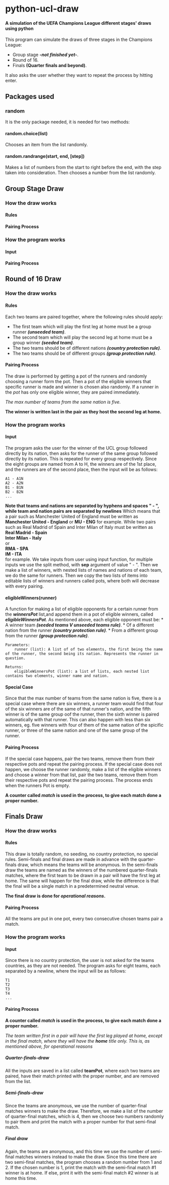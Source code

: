 # python-ucl-draw
#### A simulation of the UEFA Champions League different stages' draws using python

This program can simulate the draws of three stages in the Champions League:
* Group stage ***-not finished yet-***.
* Round of 16.
* Finals **(Quarter finals and beyond)**.

It also asks the user whether they want to repeat the process by hitting enter.

## Packages used
### random
It is the only package needed, it is needed for two methods:
#### random.choice(list)
Chooses an item from the list randomly.
#### random.randrange(start, end, [step])
Makes a list of numbers from the start to right before the end, with the step taken into consideration. Then chooses a number from the list randomly.

## Group Stage Draw
### How the draw works
#### **Rules**
#### **Pairing Process**


### How the program works
#### **Input**
#### **Pairing Process**

## Round of 16 Draw
### How the draw works
#### **Rules**
Each two teams are paired together, where the following rules should apply:
* The first team which will play the first leg at home must be a group runner ***(unseeded team)***.
* The second team which will play the second leg at home must be a group winner ***(seeded team)***.
* The two teams should be of different nations ***(country protection rule)***.
* The two teams should be of different groups ***(group protection rule)***.
#### **Pairing Process**
The draw is performed by getting a pot of the runners and randomly choosing a runner form the pot.
Then a pot of the eligible winners that specific runner is made and winner is chosen also randomly.
If a runner in the *pot* has only one eligible winner, they are paired immediately.

*The max number of teams from the same nation is five.*

**The winner is written last in the pair as they host the second leg at home.**

### How the program works
#### **Input**
The program asks the user for the winner of the UCL group followed directly by its nation, then asks for the runner of the same group followed directly by its nation.
This is repeated for every group respectively.
Since the eight groups are named from A to H, the winners are of the 1st place, and the runners are of the second place, then the input will be as follows:
```
A1 - A1N
A2 - A2N
B1 - B1N
B2 - B2N
...
```
**Note that teams and nations are separated by hyphens and spaces " - ", while team and nation pairs are separated by newlines**
Which means that a pair such as Manchester United of England must be written as **Manchester United - England** or **MU - ENG** for example.
While two pairs such as Real Madrid of Spain and Inter Milan of Italy must be written as<br>**Real Madrid - Spain<br>Inter Milan - Italy**<br>or<br>**RMA - SPA<br>IM - ITA**<br>for example.
We take inputs from user using input function, for multiple inputs we use the split method, with **sep** argument of value " - ".
Then we make a list of winners, with nested lists of names and nations of each team, we do the same for runners.
Then we copy the two lists of items into editable lists of winners and runners called pots, where both will  decrease with every pairing.
#### **eligibleWinners(runner)**
A function for making a list of eligible opponents for a certain runner from the ***winnersPot*** list,and append them in a pot of eligible winners, called ***eligibleWinnersPot***.
As mentioned above, each eligible opponent must be:
    * A winner team ***(seeded teams V unseeded teams rule)***.
    * Of a different nation from the runner ***(country protection rule)***.
    * From a different group from the runner ***(group protection rule)***.

    Parameters:
        runner (list): A list of of two elements, the first being the name of the runner, the second being its nation. Represents the runner in question.

    Returns:
        eligibleWinnersPot (list): a list of lists, each nested list contains two elements, winner name and nation.
#### **Special Case**
Since that the max number of teams from the same nation is five, there is a special case where there are six winners, a runner team would find that four of the six winners are of the same of that runner's nation, and the fifth winner is of the same group oof the runner, then the sixth winner is paired automatically with that runner.
This can also happen with less than six winners, eg. five winners with four of them of the same nation of the spicific runner, or three of the same nation and one of the same group of the runner.
#### **Pairing Process**
If the special case happens, pair the two teams, remove them from their respective pots and repeat the pairing process.
If the special case does not happen, we choose the runner randomly, make a list of the eligible winners and choose a winner from that list, pair the two teams, remove them from their respective pots and repeat the pairing process.
The process ends when the runners Pot is empty.

**A counter called *match* is used in the process, to give each match done a proper number.**

## Finals Draw
### How the draw works
#### **Rules**
This draw is totally random, no seeding, no country protection, no special rules.
Semi-finals and final draws are made in advance with the quarter-finals draw, which means the teams will be anonymous.
In the semi-finals draw the teams are named as the winners of the numbered quarter-finals matches, where the first team to be drawn in a pair will have the first leg at home.
The same will happen for the final draw, while the difference is that the final will be a single match in a predetermined neutral venue.

**The final draw is done for *operational reasons*.**
#### **Pairing Process**
All the teams are put in one pot, every two consecutive chosen teams pair a match.
### How the program works
#### **Input**
Since there is no country protection, the user is not asked for the teams countries, as they are not needed.
The program asks for eight teams, each separated by a newline, where the input will be as follows:
```
T1
T2
T3
T4
...
```
#### **Pairing Process**
**A counter called *match* is used in the process, to give each match done a proper number.**

*The team written first in a pair will have the first leg played at home, except in the final match, where they will have the **home** title only. This is, as mentioned above, for operational reasons*

##### ***Quarter-finals-draw***
All the inputs are saved in a list called **teamPot**, where each two teams are paired, have their match printed with the proper number, and are removed from the list.

##### ***Semi-finals-draw***
Since the teams are anonymous, we use the number of quarter-final matches winners to make the draw.
Therefore, we make a list of the number of quarter-final matches, which is 4, then we choose two numbers randomly to pair them and print the match with a proper number for that semi-final match.

##### ***Final draw***
Again, the teams are anonymous, and this time we use the number of semi-final matches winners instead to make the draw.
Since this time there are two semi-final matches, the program chooses a random number from 1 and 2.
If the chosen number is 1, print the match with the semi-final match #1 winner is at home. If else, print it with the semi-final match #2 winner is at home this time.